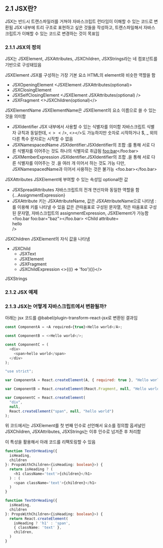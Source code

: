 ## 2.1 JSX란?

JSX는 반드시 트랜스파일러를 거쳐야 자바스크립트 런타임이 이해할 수 있는 코드로 변환됨
JSX 내부에 트리 구조로 표현하고 싶은 것들을 작성하고, 트랜스파일해서 자바스크립트가 이해할 수 있는 코드로 변경하는 것이 목표임

### 2.1.1 JSX의 정의

JSX는 JSXElement, JSXAttributes, JSXChildren, JSXStrings라는 네 컴포넌트를 기반으로 구성돼있음

JSXElement
JSX를 구성하는 가장 기본 요소
HTML의 element와 비슷한 역할을 함

- JSXOpeningElement
  <JSXElement JSXAttributes(optional)>
- JSXClosingElement
  <JSXElement />
- JSXSelfClosingElement
  <JSXElement JSXAttributes(optional) />
- JSXFragment
  <>JSXChildren(optional)</>

JSXElementName
JSXElementName은 JSXElement의 요소 이름으로 쓸 수 있는 것을 의미함

- JSXIdentifier
  JSX 내부에서 사용할 수 있는 식별자를 의미함
  자바스크립트 식별자 규칙과 동일한데, <$></$>, <_></_>도 가능하지만 숫자로 시작하거나 $, \_ 외의 다른 특수 문자로는 시작할 수 없음
- JSXNamespacedName
  JSXIdentifier:JSXIdentifier의 조합
  :를 통해 서로 다른 식별자를 이어주는 것도 하나의 식별자로 취급됨
  <foo:bar></foo:bar>
- JSXMemberExpression
  JSXIdentifier.JSXIdentifier의 조합
  .을 통해 서로 다른 식별자를 이어주는 것
  .을 여러 개 이어서 하는 것도 가능
  다만, JSXNamespacedName과 이어서 사용하는 것은 불가능
  <foo.bar></foo.bar>

JSXAttributes
JSXElement에 부여할 수 있는 속성임
optional한 값

- JSXSpreadAttributes
  자바스크립트의 전개 연산자와 동일한 역할을 함
  {...AssignmentExpression}
- JSXAttribute
  키는 JSXAttributeName, 값은 JSXAttributeName으로 나타냄
  :를 이용해 키를 나타낼 수 있음
  값은 큰따옴표로 구성된 문자열, 작은 따옴표로 구성된 문자열, 자바스크립트의 assignmentExpression, JSXElement가 가능함
  <foo.bar foo:bar="baz"></foo.bar>
  <Child attribute=<div>hello</div> />

JSXChildren
JSXElement의 자식 값을 나타냄

- JSXChild
  - JSXText
  - JSXElement
  - JSXFragment
  - JSXChildExpression
    <>{(() => 'foo')()}</>

JSXStrings

### 2.1.2 JSX 예제

### 2.1.3 JSX는 어떻게 자바스크립트에서 변환될까?

아래는 jsx 코드를 @babel/plugin-transform-react-jsx로 변환된 결과임

```javascript
const ComponentA = <A required={true}>Hello world</A>;

const ComponentB = <>Hello world</>;

const ComponentC = (
  <div>
    <span>hello world</span>
  </div>
);
```

```javascript
"use strict";

var ComponentA = React.createElement(A, { required: true }, "Hello world");

var ComponentB = React.createElement(React.Fragment, null, "Hello world");

var ComponentC = React.createElement(
  "div",
  null,
  React.createElement("span", null, "hello world")
);
```

위 코드에서는 JSXElement를 첫 번째 인수로 선언해서 요소를 정의함
옵셔널인 JSXChildren, JSXAttributes, JSXStrings는 이후 인수로 넘겨준 후 처리함

이 특성을 활용해서 아래 코드를 리팩토링할 수 있음

```typescript
function TextOrHeading({
  isHeading,
  children
}: PropsWithChildren<{isHeading: boolean}>) {
  return isHeading ? (
    <h1 className='text'>{children}</h1>
  ) : (
    <span className='text'>{children}</h1>
  )
}

function TextOrHeading({
  isHeading,
  children
}: PropsWithChildren<{isHeading: boolean}>) {
  return React.createElement(
    isHeading ? 'h1' : 'span',
    { className: 'text' },
    children,
  )
}
```
